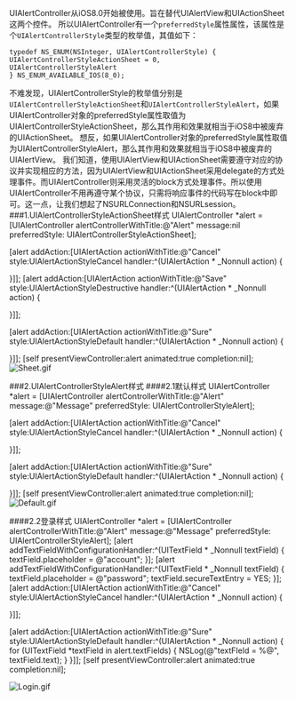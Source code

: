 UIAlertController从iOS8.0开始被使用。旨在替代UIAlertView和UIActionSheet这两个控件。
所以UIAlertController有一个`preferredStyle`属性属性，该属性是个`UIAlertControllerStyle`类型的枚举值，其值如下：
```
typedef NS_ENUM(NSInteger, UIAlertControllerStyle) {
UIAlertControllerStyleActionSheet = 0,
UIAlertControllerStyleAlert
} NS_ENUM_AVAILABLE_IOS(8_0);
```
不难发现，UIAlertControllerStyle的枚举值分别是`UIAlertControllerStyleActionSheet`和`UIAlertControllerStyleAlert`，如果UIAlertController对象的preferredStyle属性取值为UIAlertControllerStyleActionSheet，那么其作用和效果就相当于iOS8中被废弃的UIActionSheet。
想反，如果UIAlertController对象的preferredStyle属性取值为UIAlertControllerStyleAlert，那么其作用和效果就相当于iOS8中被废弃的UIAlertView。
我们知道，使用UIAlertView和UIActionSheet需要遵守对应的协议并实现相应的方法，因为UIAlertView和UIActionSheet采用delegate的方式处理事件。而UIAlertController则采用灵活的block方式处理事件。所以使用UIAlertController不用再遵守某个协议，只需将响应事件的代码写在block中即可。这一点，让我们想起了NSURLConnection和NSURLsession。
###1.UIAlertControllerStyleActionSheet样式
UIAlertController *alert = [UIAlertController alertControllerWithTitle:@"Alert" message:nil preferredStyle:  UIAlertControllerStyleActionSheet];

[alert addAction:[UIAlertAction actionWithTitle:@"Cancel" style:UIAlertActionStyleCancel handler:^(UIAlertAction * _Nonnull action) {

}]];
[alert addAction:[UIAlertAction actionWithTitle:@"Save" style:UIAlertActionStyleDestructive handler:^(UIAlertAction * _Nonnull action) {

}]];


[alert addAction:[UIAlertAction actionWithTitle:@"Sure" style:UIAlertActionStyleDefault handler:^(UIAlertAction * _Nonnull action) {

}]];
[self presentViewController:alert animated:true completion:nil];
![Sheet.gif](http://upload-images.jianshu.io/upload_images/4242403-efc7eae63e6295cd.gif?imageMogr2/auto-orient/strip%7CimageView2/2/w/1240)

###2.UIAlertControllerStyleAlert样式
####2.1默认样式
UIAlertController *alert = [UIAlertController alertControllerWithTitle:@"Alert" message:@"Message" preferredStyle:  UIAlertControllerStyleAlert];

[alert addAction:[UIAlertAction actionWithTitle:@"Cancel" style:UIAlertActionStyleCancel handler:^(UIAlertAction * _Nonnull action) {

}]];

[alert addAction:[UIAlertAction actionWithTitle:@"Sure" style:UIAlertActionStyleDefault handler:^(UIAlertAction * _Nonnull action) {

}]];
[self presentViewController:alert animated:true completion:nil];
![Default.gif](http://upload-images.jianshu.io/upload_images/4242403-8d3def832231c36c.gif?imageMogr2/auto-orient/strip%7CimageView2/2/w/1240)

####2.2登录样式
UIAlertController *alert = [UIAlertController alertControllerWithTitle:@"Alert" message:@"Message" preferredStyle:  UIAlertControllerStyleAlert];
[alert addTextFieldWithConfigurationHandler:^(UITextField * _Nonnull textField) {
textField.placeholder = @"account";
}];
[alert addTextFieldWithConfigurationHandler:^(UITextField * _Nonnull textField) {
textField.placeholder = @"password";
textField.secureTextEntry = YES;
}];
[alert addAction:[UIAlertAction actionWithTitle:@"Cancel" style:UIAlertActionStyleCancel handler:^(UIAlertAction * _Nonnull action) {

}]];

[alert addAction:[UIAlertAction actionWithTitle:@"Sure" style:UIAlertActionStyleDefault handler:^(UIAlertAction * _Nonnull action) {
for (UITextField *textField in alert.textFields) {
NSLog(@"textFIeld = %@", textField.text);
}
}]];
[self presentViewController:alert animated:true completion:nil];

![Login.gif](http://upload-images.jianshu.io/upload_images/4242403-8750f72124110125.gif?imageMogr2/auto-orient/strip%7CimageView2/2/w/1240)





